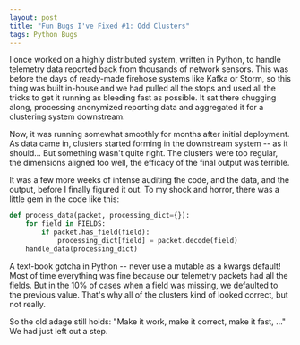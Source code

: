 ```yaml
---
layout: post
title: "Fun Bugs I've Fixed #1: Odd Clusters"
tags: Python Bugs
---
```


I once worked on a highly distributed system, written in Python, to handle telemetry data reported back from thousands of network sensors.  This was before the days of ready-made firehose systems like Kafka or Storm, so this thing was built in-house and we had pulled all the stops and used all the tricks to get it running as bleeding fast as possible.  It sat there chugging along, processing anonymized reporting data and aggregated it for a clustering system downstream.

Now, it was running somewhat smoothly for months after initial deployment.  As data came in, clusters started forming in the downstream system -- as it should... But something wasn't quite right.  The clusters were too regular, the dimensions aligned too well, the efficacy of the final output was terrible.

It was a few more weeks of intense auditing the code, and the data, and the output, before I finally figured it out. To my shock and horror, there was a little gem in the code like this:

```python
def process_data(packet, processing_dict={}):
    for field in FIELDS:
        if packet.has_field(field):
            processing_dict[field] = packet.decode(field)
    handle_data(processing_dict)
```
        
A text-book gotcha in Python -- never use a mutable as a kwargs default! Most of time everything was fine because our telemetry packets had all the fields. But in the 10% of cases when a field was missing, we defaulted to the previous value.  That's why all of the clusters kind of looked correct, but not really.

So the old adage still holds: "Make it work, make it correct, make it fast, ..." We had just left out a step.